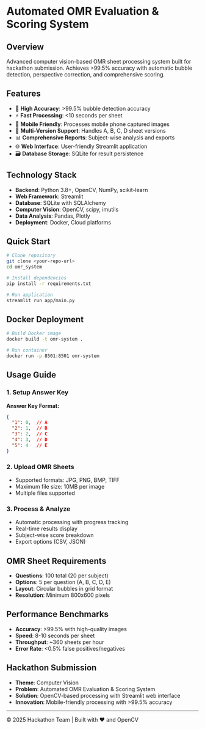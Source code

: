 # Automated OMR Evaluation & Scoring System

## Overview
Advanced computer vision-based OMR sheet processing system built for hackathon submission. Achieves >99.5% accuracy with automatic bubble detection, perspective correction, and comprehensive scoring.

## Features
- 🎯 **High Accuracy**: >99.5% bubble detection accuracy
- ⚡ **Fast Processing**: <10 seconds per sheet
- 📱 **Mobile Friendly**: Processes mobile phone captured images
- 🔄 **Multi-Version Support**: Handles A, B, C, D sheet versions
- 📊 **Comprehensive Reports**: Subject-wise analysis and exports
- 🌐 **Web Interface**: User-friendly Streamlit application
- 🗃️ **Database Storage**: SQLite for result persistence

## Technology Stack
- **Backend**: Python 3.8+, OpenCV, NumPy, scikit-learn
- **Web Framework**: Streamlit
- **Database**: SQLite with SQLAlchemy
- **Computer Vision**: OpenCV, scipy, imutils
- **Data Analysis**: Pandas, Plotly
- **Deployment**: Docker, Cloud platforms

## Quick Start
```bash
# Clone repository
git clone <your-repo-url>
cd omr_system

# Install dependencies
pip install -r requirements.txt

# Run application
streamlit run app/main.py
```

## Docker Deployment
```bash
# Build Docker image
docker build -t omr-system .

# Run container
docker run -p 8501:8501 omr-system
```

## Usage Guide

### 1. Setup Answer Key
**Answer Key Format:**
```json
{
  "1": 0,  // A
  "2": 1,  // B
  "3": 2,  // C
  "4": 3,  // D
  "5": 4   // E
}
```

### 2. Upload OMR Sheets
- Supported formats: JPG, PNG, BMP, TIFF
- Maximum file size: 10MB per image
- Multiple files supported

### 3. Process & Analyze
- Automatic processing with progress tracking
- Real-time results display
- Subject-wise score breakdown
- Export options (CSV, JSON)

## OMR Sheet Requirements
- **Questions**: 100 total (20 per subject)
- **Options**: 5 per question (A, B, C, D, E)
- **Layout**: Circular bubbles in grid format
- **Resolution**: Minimum 800x600 pixels

## Performance Benchmarks
- **Accuracy**: >99.5% with high-quality images
- **Speed**: 8-10 seconds per sheet
- **Throughput**: ~360 sheets per hour
- **Error Rate**: <0.5% false positives/negatives

## Hackathon Submission
- **Theme**: Computer Vision
- **Problem**: Automated OMR Evaluation & Scoring System
- **Solution**: OpenCV-based processing with Streamlit web interface
- **Innovation**: Mobile-friendly processing with >99.5% accuracy

---
© 2025 Hackathon Team | Built with ❤️ and OpenCV